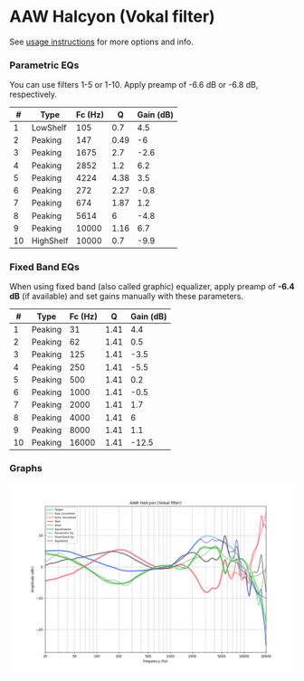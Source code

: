 # AAW Halcyon (Vokal filter)
See [usage instructions](https://github.com/jaakkopasanen/AutoEq#usage) for more options and info.

### Parametric EQs
You can use filters 1-5 or 1-10. Apply preamp of -6.6 dB or -6.8 dB, respectively.

|   # | Type      |   Fc (Hz) |    Q |   Gain (dB) |
|-----|-----------|-----------|------|-------------|
|   1 | LowShelf  |       105 | 0.7  |         4.5 |
|   2 | Peaking   |       147 | 0.49 |        -6   |
|   3 | Peaking   |      1675 | 2.7  |        -2.6 |
|   4 | Peaking   |      2852 | 1.2  |         6.2 |
|   5 | Peaking   |      4224 | 4.38 |         3.5 |
|   6 | Peaking   |       272 | 2.27 |        -0.8 |
|   7 | Peaking   |       674 | 1.87 |         1.2 |
|   8 | Peaking   |      5614 | 6    |        -4.8 |
|   9 | Peaking   |     10000 | 1.16 |         6.7 |
|  10 | HighShelf |     10000 | 0.7  |        -9.9 |

### Fixed Band EQs
When using fixed band (also called graphic) equalizer, apply preamp of **-6.4 dB** (if available) and set gains manually with these parameters.

|   # | Type    |   Fc (Hz) |    Q |   Gain (dB) |
|-----|---------|-----------|------|-------------|
|   1 | Peaking |        31 | 1.41 |         4.4 |
|   2 | Peaking |        62 | 1.41 |         0.5 |
|   3 | Peaking |       125 | 1.41 |        -3.5 |
|   4 | Peaking |       250 | 1.41 |        -5.5 |
|   5 | Peaking |       500 | 1.41 |         0.2 |
|   6 | Peaking |      1000 | 1.41 |        -0.5 |
|   7 | Peaking |      2000 | 1.41 |         1.7 |
|   8 | Peaking |      4000 | 1.41 |         6   |
|   9 | Peaking |      8000 | 1.41 |         1.1 |
|  10 | Peaking |     16000 | 1.41 |       -12.5 |

### Graphs
![](./AAW%20Halcyon%20(Vokal%20filter).png)

